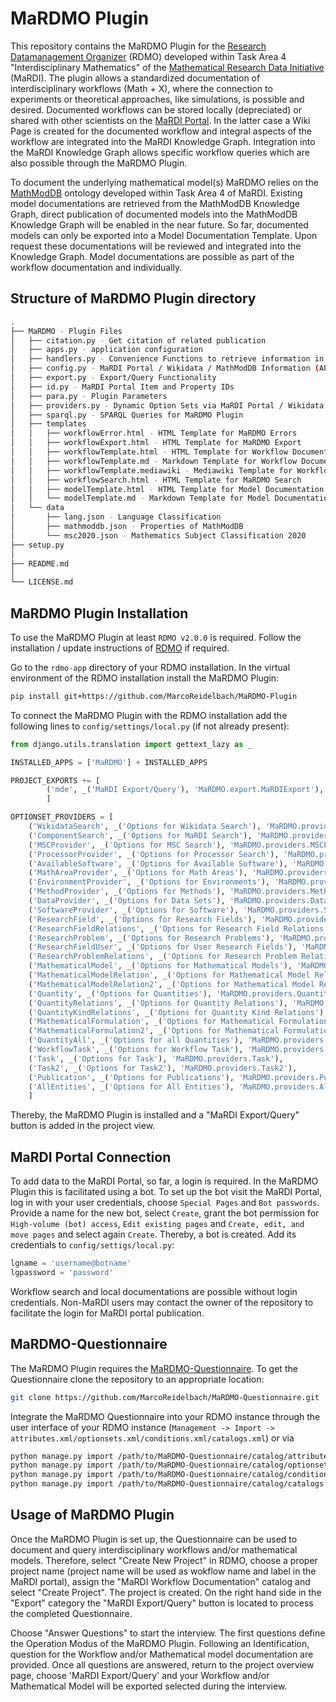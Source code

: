 # MaRDMO Plugin

This repository contains the MaRDMO Plugin for the [Research Datamanagement Organizer](https://rdmorganiser.github.io/) (RDMO) developed within Task Area 4 "Interdisciplinary Mathematics" of the [Mathematical Research Data Initiative](https://www.mardi4nfdi.de/about/mission) (MaRDI). The plugin allows a standardized documentation of interdisciplinary workflows (Math + X), where the connection to experiments or theoretical approaches, like simulations, is possible and desired. Documented workflows can be stored locally (depreciated) or shared with other scientists on the [MaRDI Portal](https://portal.mardi4nfdi.de/wiki/Portal). In the latter case a Wiki Page is created for the documented workflow and integral aspects of the workflow are integrated into the MaRDI Knowledge Graph. Integration into the MaRDI Knowledge Graph allows specific workflow queries which are also possible through the MaRDMO Plugin.

To document the underlying mathematical model(s) MaRDMO relies on the [MathModDB](https://portal.mardi4nfdi.de/wiki/MathModDB) ontology developed within Task Area 4 of MaRDI. Existing model documentations are retrieved from the MathModDB Knowledge Graph, direct publication of documented models into the MathModDB Knowledge Graph will be enabled in the near future. So far, documented models can only be exported into a Model Documentation Template. Upon request these documentations will be reviewed and integrated into the Knowledge Graph. Model documentations are possible as part of the workflow documentation and individually. 

## Structure of MaRDMO Plugin directory

```bash
.  
├── MaRDMO - Plugin Files
│   ├── citation.py - Get citation of related publication 
│   ├── apps.py - application configuration
│   ├── handlers.py - Convenience Functions to retrieve information in the background 
│   ├── config.py - MaRDI Portal / Wikidata / MathModDB Information (API, SPARQL endpoint)
│   ├── export.py - Export/Query Functionality 
│   ├── id.py - MaRDI Portal Item and Property IDs 
│   ├── para.py - Plugin Parameters
│   ├── providers.py - Dynamic Option Sets via MaRDI Portal / Wikidata / MathModDB and other sources
│   ├── sparql.py - SPARQL Queries for MaRDMO Plugin
│   ├── templates
│   │   ├── workflowError.html - HTML Template for MaRDMO Errors
│   │   ├── workflowExport.html - HTML Template for MaRDMO Export
│   │   ├── workflowTemplate.html - HTML Template for Workflow Documentation
│   │   ├── workflowTemplate.md - Markdown Template for Workflow Documentation
│   │   ├── workflowTemplate.mediawiki - Mediawiki Template for Workflow Documentation
│   │   ├── workflowSearch.html - HTML Template for MaRDMO Search
│   │   ├── modelTemplate.html - HTML Template for Model Documentation
│   │   └── modelTemplate.md - Markdown Template for Model Documentation
│   └── data
│       ├── lang.json - Language Classification
│       ├── mathmoddb.json - Properties of MathModDB
│       └── msc2020.json - Mathematics Subject Classification 2020
├── setup.py 
│
├── README.md
│ 
└── LICENSE.md 
```
  
## MaRDMO Plugin Installation

To use the MaRDMO Plugin at least `RDMO v2.0.0` is required. Follow the installation / update instructions of [RDMO](https://rdmo.readthedocs.io/en/latest/installation) if required. 

Go to the `rdmo-app` directory of your RDMO installation. In the virtual environment of the RDMO installation install the MaRDMO Plugin:

```bash
pip install git+https://github.com/MarcoReidelbach/MaRDMO-Plugin
```

To connect the MaRDMO Plugin with the RDMO installation add the following lines to `config/settings/local.py` (if not already present):

```python
from django.utils.translation import gettext_lazy as _ 
``` 

```python
INSTALLED_APPS = ['MaRDMO'] + INSTALLED_APPS

PROJECT_EXPORTS += [
        ('mde', _('MaRDI Export/Query'), 'MaRDMO.export.MaRDIExport'),
        ]

OPTIONSET_PROVIDERS = [
    ('WikidataSearch', _('Options for Wikidata Search'), 'MaRDMO.providers.WikidataSearch'),
    ('ComponentSearch', _('Options for MaRDI Search'), 'MaRDMO.providers.ComponentSearch'),
    ('MSCProvider', _('Options for MSC Search'), 'MaRDMO.providers.MSCProvider'),
    ('ProcessorProvider', _('Options for Processor Search'), 'MaRDMO.providers.ProcessorProvider'),
    ('AvailableSoftware', _('Options for Available Software'), 'MaRDMO.providers.AvailableSoftware'),
    ('MathAreaProvider', _('Options for Math Areas'), 'MaRDMO.providers.MathAreaProvider'),
    ('EnvironmentProvider', _('Options for Environments'), 'MaRDMO.providers.EnvironmentProvider'),
    ('MethodProvider', _('Options for Methods'), 'MaRDMO.providers.MethodProvider'),
    ('DataProvider', _('Options for Data Sets'), 'MaRDMO.providers.DataProvider'),
    ('SoftwareProvider', _('Options for Software'), 'MaRDMO.providers.SoftwareProvider'),
    ('ResearchField', _('Options for Research Fields'), 'MaRDMO.providers.ResearchField'),
    ('ResearchFieldRelations', _('Options for Research Field Relations'), 'MaRDMO.providers.ResearchFieldRelations'),
    ('ResearchProblem', _('Options for Research Problems'), 'MaRDMO.providers.ResearchProblem'),
    ('ResearchFieldUser', _('Options for User Research Fields'), 'MaRDMO.providers.ResearchFieldUser'),
    ('ResearchProblemRelations', _('Options for Research Problem Relations'), 'MaRDMO.providers.ResearchProblemRelations'),
    ('MathematicalModel', _('Options for Mathematical Models'), 'MaRDMO.providers.MathematicalModel'),
    ('MathematicalModelRelation', _('Options for Mathematical Model Relations'), 'MaRDMO.providers.MathematicalModelRelation'),
    ('MathematicalModelRelation2', _('Options for Mathematical Model Relations 2'), 'MaRDMO.providers.MathematicalModelRelation2'),
    ('Quantity', _('Options for Quantities'), 'MaRDMO.providers.Quantity'),
    ('QuantityRelations', _('Options for Quantity Relations'), 'MaRDMO.providers.QuantityRelations'),
    ('QuantityKindRelations', _('Options for Quantity Kind Relations'), 'MaRDMO.providers.QuantityKindRelations'),
    ('MathematicalFormulation', _('Options for Mathematical Formulation'), 'MaRDMO.providers.MathematicalFormulation'),
    ('MathematicalFormulation2', _('Options for Mathematical Formulation 2'), 'MaRDMO.providers.MathematicalFormulation2'),
    ('QuantityAll', _('Options for all Quantities'), 'MaRDMO.providers.QuantityAll'),
    ('WorkflowTask', _('Options for Workflow Task'), 'MaRDMO.providers.WorkflowTask'),
    ('Task', _('Options for Task'), 'MaRDMO.providers.Task'),
    ('Task2', _('Options for Task2'), 'MaRDMO.providers.Task2'),
    ('Publication', _('Options for Publications'), 'MaRDMO.providers.Publication'),
    ('AllEntities', _('Options for All Entities'), 'MaRDMO.providers.AllEntities')
    ]
```

Thereby, the MaRDMO Plugin is installed and a "MaRDI Export/Query" button is added in the project view.

## MaRDI Portal Connection

To add data to the MaRDI Portal, so far, a login is required. In the MaRDMO Plugin this is facilitated using a bot. To set up the bot visit the MaRDI Portal, log in with your user credentials, choose `Special Pages` and `Bot passwords`. Provide a name for the new bot, select `Create`, grant the bot permission for `High-volume (bot) access`, `Edit existing pages` and `Create, edit, and move pages` and select again `Create`. Thereby, a bot is created. Add its credentials to `config/settigs/local.py`:

```python
lgname = 'username@botname'
lgpassword = 'password'
```

Workflow search and local documentations are possible without login credentials. Non-MaRDI users may contact the owner of the repository to facilitate the login for MaRDI portal publication.

## MaRDMO-Questionnaire        

The MaRDMO Plugin requires the [MaRDMO-Questionnaire](https://github.com/MarcoReidelbach/MaRDMO-Questionnaire). To get the Questionnaire clone the repository to an appropriate location: 

```bash
git clone https://github.com/MarcoReidelbach/MaRDMO-Questionnaire.git
```

Integrate the MaRDMO Questionnaire into your RDMO instance through the user interface of your RDMO instance (`Management -> Import -> attributes.xml/optionsets.xml/conditions.xml/catalogs.xml`) or via 

```bash
python manage.py import /path/to/MaRDMO-Questionnaire/catalog/attributes.xml
python manage.py import /path/to/MaRDMO-Questionnaire/catalog/optionsets.xml
python manage.py import /path/to/MaRDMO-Questionnaire/catalog/conditions.xml
python manage.py import /path/to/MaRDMO-Questionnaire/catalog/catalogs.xml
```

## Usage of MaRDMO Plugin

Once the MaRDMO Plugin is set up, the Questionnaire can be used to document and query interdisciplinary workflows and/or mathematical models. Therefore, select "Create New Project" in RDMO, choose a proper project name (project name will be used as wokflow name and label in the MaRDI portal), assign the "MaRDI Workflow Documentation" catalog and select "Create Project". The project is created. On the right hand side in the "Export" category the "MaRDI Export/Query" button is located to process the completed Questionnaire.     

Choose "Answer Questions" to start the interview. The first questions define the Operation Modus of the MaRDMO Plugin. Following an Identification, question for the Workflow and/or Mathematical model documentation are provided. Once all questions are answered, return to the project overview page, choose 'MaRDI Export/Query' and your Workflow and/or Mathematical Model will be exported selected during the interview.  

